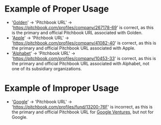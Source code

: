 # Example of Proper Usage
* '[Golden](https://golden.com/wiki/Golden-5R)' -> 'Pitchbook URL' -> 'https://pitchbook.com/profiles/company/267178-69' is correct, as this is the primary and official Pitchbook URL associated with Golden.
* '[Apple](https://pitchbook.com/profiles/company/41082-40)' -> 'Pitchbook URL' -> 'https://pitchbook.com/profiles/company/41082-40' is correct, as this is the primary and official Pitchbook URL associated with Apple.
* '[Alphabet](https://golden.com/wiki/Alphabet_Inc.-G36WRN)' -> 'Pitchbook URL' -> 'https://pitchbook.com/profiles/company/10453-33' is correct, as this is the primary and official Pitchbook URL associated with Alphabet, not one of its subsidiary organizations.

# Example of Improper Usage
* '[Google](https://golden.com/wiki/Google-MYW)' -> 'Pitchbook URL' -> 'https://pitchbook.com/profiles/fund/13200-76F' is incorrect, as this is the primary and official Pitchbook URL for [Google Ventures](https://golden.com/wiki/Google_Ventures-ZXYY9NR), but not for Google.